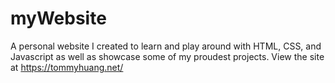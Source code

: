 # myWebsite
A personal website I created to learn and play around with HTML, CSS, and Javascript as well as showcase some of my proudest projects.
View the site at https://tommyhuang.net/
